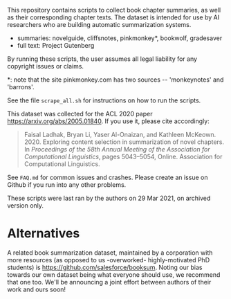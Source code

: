 This repository contains scripts to collect book chapter summaries, as well as their corresponding chapter texts. The dataset is intended for use by AI researchers who are building automatic summarization systems.

* summaries: novelguide, cliffsnotes, pinkmonkey\*, bookwolf, gradesaver
* full text: Project Gutenberg

By running these scripts, the user assumes all legal liability for any copyright issues or claims.

\*: note that the site pinkmonkey.com has two sources -- 'monkeynotes' and 'barrons'.

See the file `scrape_all.sh` for instructions on how to run the scripts.

This dataset was collected for the ACL 2020 paper https://arxiv.org/abs/2005.01840. If you use it, please cite accordingly:
> Faisal Ladhak, Bryan Li, Yaser Al-Onaizan, and Kathleen McKeown. 2020. Exploring content selection in summarization of novel chapters.  In *Proceedings of the 58th Annual Meeting of the Association for Computational Linguistics*,  pages 5043–5054, Online. Association for Computational Linguistics.

See `FAQ.md` for common issues and crashes. Please create an issue on Github if you run into any other problems.

These scripts were last ran by the authors on 29 Mar 2021, on archived version only.

# Alternatives
A related book summarization dataset, maintained by a corporation with more resources (as opposed to us -overworked- highly-motivated PhD students) is https://github.com/salesforce/booksum. Noting our bias towards our own dataset being what everyone should use, we recommend that one too. We'll be announcing a joint effort between authors of their work and ours soon!

